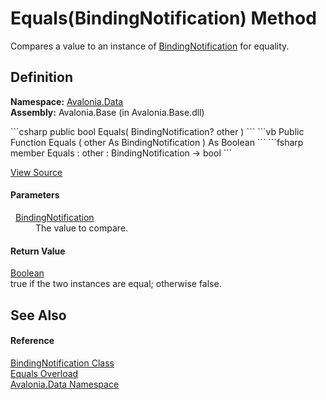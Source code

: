# Equals(BindingNotification) Method


Compares a value to an instance of <a href="T_Avalonia_Data_BindingNotification">BindingNotification</a> for equality.



## Definition
**Namespace:** <a href="N_Avalonia_Data">Avalonia.Data</a>  
**Assembly:** Avalonia.Base (in Avalonia.Base.dll)

<Tabs groupId="api-code-preview">
<TabItem value="csharp" label="C#">
```csharp
public bool Equals(
	BindingNotification? other
)
```
</TabItem>
<TabItem value="vb" label="VB">
```vb
Public Function Equals ( 
	other As BindingNotification
) As Boolean
```
</TabItem>
<TabItem value="fsharp" label="F#">
```fsharp
member Equals : 
        other : BindingNotification -> bool 
```
</TabItem>
</Tabs>



<a href="https://github.com/AvaloniaUI/Avalonia/tree/master/src/Avalonia.Base/Data/BindingNotification.cs#L223" title="View the source code">View Source</a>



#### Parameters
<dl><dt>  <a href="T_Avalonia_Data_BindingNotification">BindingNotification</a></dt><dd>The value to compare.</dd></dl>

#### Return Value
<a href="https://learn.microsoft.com/dotnet/api/system.boolean" target="_blank" rel="noopener noreferrer">Boolean</a>  
true if the two instances are equal; otherwise false.

## See Also


#### Reference
<a href="T_Avalonia_Data_BindingNotification">BindingNotification Class</a>  
<a href="Overload_Avalonia_Data_BindingNotification_Equals">Equals Overload</a>  
<a href="N_Avalonia_Data">Avalonia.Data Namespace</a>  

